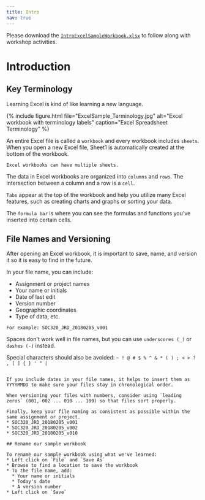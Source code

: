 ```yaml
---
title: Intro
nav: true
---
```

Please download the <a href="images/IntroExcelSampleWorkbook.xlsx" target="_blank">`IntroExcelSampleWorkbook.xlsx`</a> to follow along with workshop activities.

# Introduction

## Key Terminology

Learning Excel is kind of like learning a new language.

{% include figure.html file="ExcelSample_Terminology.jpg" alt="Excel workbook with terminology labels" caption="Excel Spreadsheet Terminology" %}

An entire Excel file is called a `workbook` and every workbook includes `sheets`. When you open a new Excel file, Sheet1 is automatically created at the bottom of the workbook. 

`Excel workbooks can have multiple sheets.`

The data in Excel workbooks are organized into `columns` and `rows`. The intersection between a column and a row is a `cell`.

`Tabs` appear at the top of the workbook and help you utilize many Excel features, such as creating charts and graphs or sorting your data.

The `formula bar` is where you can see the formulas and functions you've inserted into certain cells.

## File Names and Versioning

After opening an Excel workbook, it is important to save, name, and version it so it is easy to find in the future.

In your file name, you can include:
* Assignment or project names
* Your name or initials
* Date of last edit
* Version number
* Geographic coordinates
* Type of data, etc.

`For example: SOC320_JRD_20180205_v001`

Spaces don't work well in file names, but you can use `underscores (_)` or `dashes (-)` instead. 

Special characters should also be avoided: `~ ! @ # $ % ^ & * ( ) ; < > ? , [ ] { } ' " |`
```

If you include dates in your file names, it helps to insert them as YYYYMMDD to make sure your files stay in chronological order.

When versioning your files with numbers, consider using `leading zeros` (001, 002 ... 010 ... 100) so that files sort properly.

Finally, keep your file naming as consistent as possible within the same assignment or project.
* SOC320_JRD_20180205_v001
* SOC320_JRD_20180205_v002
* SOC320_JRD_20180205_v010

## Rename our sample workbook

To rename our sample workbook using what we've learned:
* Left click on `File` and `Save As`
* Browse to find a location to save the workbook
* To the file name, add:
  * Your name or initials
  * Today's date
  * A version number
* Left click on `Save`